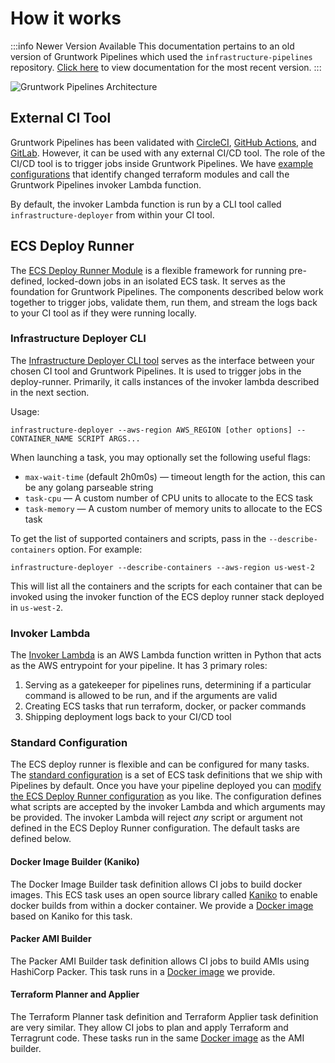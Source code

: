 # How it works

:::info Newer Version Available
This documentation pertains to an old version of Gruntwork Pipelines which used the `infrastructure-pipelines` repository. [Click here](../../pipelines/overview/) to view documentation for the most recent version.
:::

![Gruntwork Pipelines Architecture](/img/guides/build-it-yourself/pipelines/tftg-pipeline-architecture.png)

## External CI Tool

Gruntwork Pipelines has been validated with [CircleCI](https://circleci.com/), [GitHub Actions](https://github.com/features/actions), and [GitLab](https://about.gitlab.com/). However, it can be used with any external CI/CD tool.
The role of the CI/CD tool is to trigger jobs inside Gruntwork Pipelines.
We have [example configurations](https://github.com/gruntwork-io/terraform-aws-service-catalog/tree/master/examples/for-production/infrastructure-live/_ci/scripts)
that identify changed terraform modules and call the Gruntwork Pipelines invoker Lambda function.

By default, the invoker Lambda function is run by a CLI tool called `infrastructure-deployer` from within your CI tool.

## ECS Deploy Runner

The [ECS Deploy Runner Module](https://github.com/gruntwork-io/terraform-aws-ci/tree/main/modules/ecs-deploy-runner)
is a flexible framework for running pre-defined, locked-down jobs in an isolated
ECS task. It serves as the foundation for Gruntwork Pipelines.
The components described below work together to trigger jobs, validate them, run them, and stream
the logs back to your CI tool as if they were running locally.

### Infrastructure Deployer CLI

The [Infrastructure Deployer CLI tool](https://github.com/gruntwork-io/terraform-aws-ci/tree/main/modules/infrastructure-deployer)
serves as the interface between your chosen CI tool and Gruntwork Pipelines. It is used to trigger
jobs in the deploy-runner. Primarily, it calls instances of the invoker lambda described in the next section.

Usage:

`infrastructure-deployer --aws-region AWS_REGION [other options] -- CONTAINER_NAME SCRIPT ARGS...`

When launching a task, you may optionally set the following useful flags:

- `max-wait-time` (default 2h0m0s) — timeout length for the action, this can be any golang parseable string
- `task-cpu` — A custom number of CPU units to allocate to the ECS task
- `task-memory` — A custom number of memory units to allocate to the ECS task

To get the list of supported containers and scripts, pass in the `--describe-containers` option. For example:

`infrastructure-deployer --describe-containers --aws-region us-west-2`

This will list all the containers and the scripts for each container that can be invoked using the invoker function of
the ECS deploy runner stack deployed in `us-west-2`.


### Invoker Lambda

The [Invoker Lambda](https://github.com/gruntwork-io/terraform-aws-ci/blob/main/modules/ecs-deploy-runner/invoker-lambda/invoker/index.py)
is an AWS Lambda function written in Python that acts as the AWS entrypoint for your pipeline.
It has 3 primary roles:

1. Serving as a gatekeeper for pipelines runs, determining if a particular command is allowed to be run, and if the arguments are valid
2. Creating ECS tasks that run terraform, docker, or packer commands
3. Shipping deployment logs back to your CI/CD tool

### Standard Configuration

The ECS deploy runner is flexible and can be configured for many tasks.  The [standard configuration](https://github.com/gruntwork-io/terraform-aws-ci/tree/main/modules/ecs-deploy-runner-standard-configuration)
is a set of ECS task definitions that we ship with Pipelines by default.
Once you have your pipeline deployed you can [modify the ECS Deploy Runner configuration](../maintain/extending.md) as you like.
The configuration defines what scripts are accepted by the invoker Lambda and which arguments may be provided. The invoker Lambda
will reject _any_ script or argument not defined in the ECS Deploy Runner configuration.
The default tasks are defined below.

#### Docker Image Builder (Kaniko)

The Docker Image Builder task definition allows CI jobs to build docker images.
This ECS task uses an open source library called [Kaniko](https://github.com/GoogleContainerTools/kaniko) to enable docker builds from within a docker container.
We provide a [Docker image](https://github.com/gruntwork-io/terraform-aws-ci/tree/main/modules/ecs-deploy-runner/docker/kaniko) based on Kaniko for this task.

#### Packer AMI Builder

The Packer AMI Builder task definition allows CI jobs to build AMIs using HashiCorp Packer. This task runs in
a [Docker image](https://github.com/gruntwork-io/terraform-aws-ci/tree/main/modules/ecs-deploy-runner/docker/deploy-runner) we provide.

#### Terraform Planner and Applier

The Terraform Planner task definition and Terraform Applier task definition are very similar. They allow CI jobs to
plan and apply Terraform and Terragrunt code. These tasks run in the same [Docker image](https://github.com/gruntwork-io/terraform-aws-ci/tree/main/modules/ecs-deploy-runner/docker/deploy-runner)
as the AMI builder.


<!-- ##DOCS-SOURCER-START
{
  "sourcePlugin": "local-copier",
  "hash": "54a11ef2c99ee2c379ea199e14e8a669"
}
##DOCS-SOURCER-END -->
